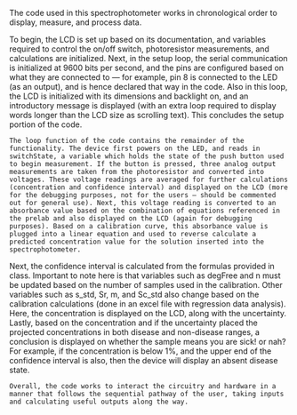   The code used in this spectrophotometer works in chronological order to display, measure, and process data. 
  
  To begin, the LCD is set up based on its documentation, and variables required to control the on/off switch, photoresistor measurements, and calculations are initialized. Next, in the setup loop, the serial communication is initialized at 9600 bits per second, and the pins are configured based on what they are connected to — for example, pin 8 is connected to the LED (as an output), and is hence declared that way in the code. Also in this loop, the LCD is initialized with its dimensions and backlight on, and an introductory message is displayed (with an extra loop required to display words longer than the LCD size as scrolling text). This concludes the setup portion of the code. 
  
	The loop function of the code contains the remainder of the functionality. The device first powers on the LED, and reads in switchState, a variable which holds the state of the push button used to begin measurement. If the button is pressed, three analog output measurements are taken from the photoresistor and converted into voltages. These voltage readings are averaged for further calculations (concentration and confidence interval) and displayed on the LCD (more for the debugging purposes, not for the users — should be commented out for general use). Next, this voltage reading is converted to an absorbance value based on the combination of equations referenced in the prelab and also displayed on the LCD (again for debugging purposes). Based on a calibration curve, this absorbance value is plugged into a linear equation and used to reverse calculate a predicted concentration value for the solution inserted into the spectrophotometer. 
 
 Next, the confidence interval is calculated from the formulas provided in class. Important to note here is that variables such as degFree and n must be updated based on the number of samples used in the calibration. Other variables such as s_std, Sr, m, and Sc_std also change based on the calibration calculations (done in an excel file with regression data analysis). Here, the concentration is displayed on the LCD, along with the uncertainty. Lastly, based on the concentration and if the uncertainty placed the projected concentrations in both disease and non-disease ranges, a conclusion is displayed on whether the sample means you are sick! or nah? For example, if the concentration is below 1%, and the upper end of the confidence interval is also, then the device will display an absent disease state. 
 
	Overall, the code works to interact the circuitry and hardware in a manner that follows the sequential pathway of the user, taking inputs and calculating useful outputs along the way. 

